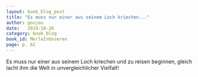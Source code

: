 ```yaml
---
layout: book_blog_post
title: "Es muss nur einer aus seinem Loch kriechen..."
author: goujou
date:   2019-10-26
category: book_blog
book_id: MerleInUnseren
page: p. 62
---
```

Es muss nur einer aus seinem Loch kriechen und zu reisen beginnen, gleich lacht ihm die Welt in unvergleichlicher Vielfalt!
